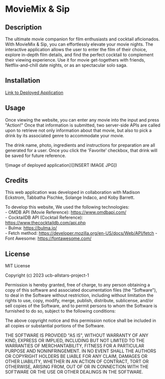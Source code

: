 # MovieMix & Sip

## Description
The ultimate movie companion for film enthusiasts and cocktail aficionados. With MovieMix & Sip, you can effortlessly elevate your movie nights. The interactive application allows the user to enter the film of their choice, explore in-depth film details, and find the perfect cocktail to complement their viewing experience. Use it for movie get-togethers with friends, Netflix-and-chill date nights, or as an spectacular solo saga.


## Installation
[Link to Deployed Application](https://ucb-allstars-project-1.github.io/movie-cocktail-combo/)


## Usage
Once viewing the website, you can enter any movie into the input and press "Action!" Once that information is submitted, two server-side APIs are called upon to retrieve not only information about that movie, but also to pick a drink by its associated genre to accommodate your movie. 

The drink name, photo, ingredients and instructions for preparation are all generated for a user. Once you click the 'Favorite' checkbox, that drink will be saved for future reference.

![image of deployed application]([INSERT IMAGE JPG])


## Credits
This web application was developed in collaboration with Madison Eckstrom, Tabbatha Pischke, Solange Indaco, and Koby Barrett.

To develop this website, We used the following technologies:  
    - OMDB API (Movie Reference): https://www.omdbapi.com/     
    - CocktailDB API (Cocktail Reference): https://www.thecocktaildb.com/api.php                           
    - Bulma: https://bulma.io/  
    - Fetch method: https://developer.mozilla.org/en-US/docs/Web/API/fetch
    - Font Awesome: https://fontawesome.com/


## License
MIT License

Copyright (c) 2023 ucb-allstars-project-1

Permission is hereby granted, free of charge, to any person obtaining a copy of this software and associated documentation files (the "Software"), to deal in the Software without restriction, including without limitation the rights to use, copy, modify, merge, publish, distribute, sublicense, and/or sell copies of the Software, and to permit persons to whom the Software is furnished to do so, subject to the following conditions:

The above copyright notice and this permission notice shall be included in all copies or substantial portions of the Software.

THE SOFTWARE IS PROVIDED "AS IS", WITHOUT WARRANTY OF ANY KIND, EXPRESS OR IMPLIED, INCLUDING BUT NOT LIMITED TO THE WARRANTIES OF MERCHANTABILITY, FITNESS FOR A PARTICULAR PURPOSE AND NONINFRINGEMENT. IN NO EVENT SHALL THE AUTHORS OR COPYRIGHT HOLDERS BE LIABLE FOR ANY CLAIM, DAMAGES OR OTHER LIABILITY, WHETHER IN AN ACTION OF CONTRACT, TORT OR OTHERWISE, ARISING FROM, OUT OF OR IN CONNECTION WITH THE SOFTWARE OR THE USE OR OTHER DEALINGS IN THE SOFTWARE.